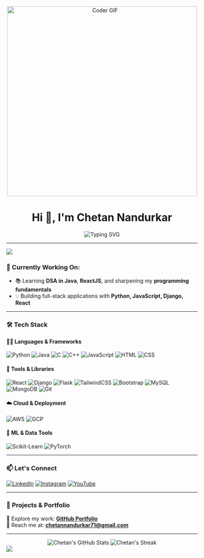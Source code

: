 <div align="center">
  <img src="https://media.giphy.com/media/qgQUggAC3Pfv687qPC/giphy.gif" alt="Coder GIF" width="500"/>
</div>

<h1 align="center">Hi 👋, I'm Chetan Nandurkar</h1>

<p align="center">
  <img src="https://readme-typing-svg.demolab.com?font=Fira+Code&duration=3000&pause=1000&center=true&width=435&lines=Full+Stack+Developer;Machine+Learning+Enthusiast;Data+Analytics+Explorer" alt="Typing SVG" />
</p>

---

<!-- Animated gradient divider -->
<img src="https://capsule-render.vercel.app/api?type=waving&color=gradient&height=80&section=header"/>

### 🚧 Currently Working On:
- 📚 Learning **DSA in Java**, **ReactJS**, and sharpening my **programming fundamentals**
- 💡 Building full-stack applications with **Python, JavaScript, Django, React**

---

### 🛠️ Tech Stack

#### 👨‍💻 Languages & Frameworks
![Python](https://img.shields.io/badge/-Python-3776AB?logo=python&logoColor=white&style=flat-square)
![Java](https://img.shields.io/badge/-Java-007396?logo=java&logoColor=white&style=flat-square)
![C](https://img.shields.io/badge/-C-00599C?logo=c&logoColor=white&style=flat-square)
![C++](https://img.shields.io/badge/-C++-00599C?logo=c%2B%2B&logoColor=white&style=flat-square)
![JavaScript](https://img.shields.io/badge/-JavaScript-F7DF1E?logo=javascript&logoColor=black&style=flat-square)
![HTML](https://img.shields.io/badge/-HTML5-E34F26?logo=html5&logoColor=white&style=flat-square)
![CSS](https://img.shields.io/badge/-CSS3-1572B6?logo=css3&logoColor=white&style=flat-square)

#### 🧰 Tools & Libraries
![React](https://img.shields.io/badge/-React-61DAFB?logo=react&logoColor=black&style=flat-square)
![Django](https://img.shields.io/badge/-Django-092E20?logo=django&logoColor=white&style=flat-square)
![Flask](https://img.shields.io/badge/-Flask-000000?logo=flask&logoColor=white&style=flat-square)
![TailwindCSS](https://img.shields.io/badge/-TailwindCSS-38B2AC?logo=tailwind-css&logoColor=white&style=flat-square)
![Bootstrap](https://img.shields.io/badge/-Bootstrap-563D7C?logo=bootstrap&logoColor=white&style=flat-square)
![MySQL](https://img.shields.io/badge/-MySQL-4479A1?logo=mysql&logoColor=white&style=flat-square)
![MongoDB](https://img.shields.io/badge/-MongoDB-47A248?logo=mongodb&logoColor=white&style=flat-square)
![Git](https://img.shields.io/badge/-Git-F05032?logo=git&logoColor=white&style=flat-square)

#### ☁️ Cloud & Deployment
![AWS](https://img.shields.io/badge/-AWS-232F3E?logo=amazon-aws&logoColor=white&style=flat-square)
![GCP](https://img.shields.io/badge/-GCP-4285F4?logo=google-cloud&logoColor=white&style=flat-square)

#### 🔬 ML & Data Tools
![Scikit-Learn](https://img.shields.io/badge/-Scikit--Learn-F7931E?logo=scikit-learn&logoColor=white&style=flat-square)
![PyTorch](https://img.shields.io/badge/-PyTorch-EE4C2C?logo=pytorch&logoColor=white&style=flat-square)

---

### 📫 Let's Connect

[![LinkedIn](https://img.shields.io/badge/-LinkedIn-0077B5?logo=linkedin&logoColor=white&style=flat-square)](https://www.linkedin.com/in/chetan-nandurkar-b7b562305/)
[![Instagram](https://img.shields.io/badge/-Instagram-E4405F?logo=instagram&logoColor=white&style=flat-square)](https://instagram.com/chettan_nandurkar29)
[![YouTube](https://img.shields.io/badge/-YouTube-FF0000?logo=youtube&logoColor=white&style=flat-square)](https://www.youtube.com/c/chetannandurkar)

---

### 🔗 Projects & Portfolio
📌 Explore my work: [**GitHub Portfolio**](https://github.com/chettannandurkar29)  
📧 Reach me at: **chetannandurkar71@gmail.com**

---

<div align="center">
  <img src="https://github-readme-stats.vercel.app/api?username=chettannandurkar29&show_icons=true&theme=radical" alt="Chetan's GitHub Stats"/>
  <img src="https://github-readme-streak-stats.herokuapp.com/?user=chettannandurkar29&theme=radical" alt="Chetan's Streak"/>
</div>

<!-- Optional gradient wave at bottom -->
<img src="https://capsule-render.vercel.app/api?type=waving&color=gradient&height=80&section=footer"/>
